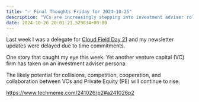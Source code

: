 ```yaml
---
title: "✅ Final Thoughts Friday for 2024-10-25"
description: "VCs are increasingly stepping into investment adviser roles."
date: 2024-10-26 20:01:21.529834+00:00
---
```


<!-- buttondown-editor-mode: fancy --><p>Last week I was a delegate for <a target="_blank" rel="noopener noreferrer nofollow" href="https://techfieldday.com/event/cfd21/">Cloud Field Day 21</a> and my newsletter updates were delayed due to time commitments.</p><p>One story that caught my eye this week. Yet another venture capital (VC) firm has taken on an investment adviser persona. </p><p>The likely potential for collisions, competition, cooperation, and collaboration between VCs and Private Equity (PE) will continue to rise.</p><p><a target="_blank" rel="noopener noreferrer nofollow" href="https://www.techmeme.com/241026/p2#a241026p2">https://www.techmeme.com/241026/p2#a241026p2</a></p><p></p><p></p><p></p><p></p>